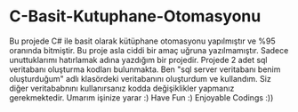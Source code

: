 # C-Basit-Kutuphane-Otomasyonu
Bu projede C# ile basit olarak kütüphane otomasyonu yapılmıştır ve %95 oranında bitmiştir. Bu proje asla ciddi bir amaç uğruna yazılmamıştır. Sadece unuttuklarımı hatırlamak adına yazdığım bir projedir. 
Projede 2 adet sql veritabanı oluşturma kodları bulunmakta. Ben "sql server veritabanı benim oluşturduğum"  adlı klasördeki veritabanını oluşturdum ve kullandım.
Siz diğer veritababnını kullanırsanız kodda değişiklikler yapmanız gerekmektedir. Umarım işinize yarar :)
Have Fun :)
Enjoyable Codings :))
